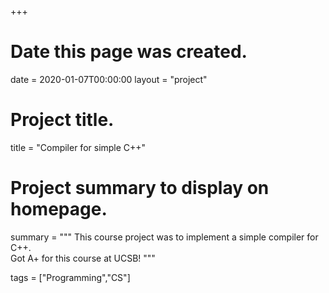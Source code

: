 +++
# Date this page was created.
date = 2020-01-07T00:00:00
layout = "project"

# Project title.
title = "Compiler for simple C++"

# Project summary to display on homepage.
summary = """
 This course project was to implement a simple compiler for C++. <br>
 Got A+ for this course at UCSB!
 """

tags = ["Programming","CS"]

<!---
# Optional external URL for project (replaces project detail page).
external_link = ""
+++

In UCSB, I took the course CS160 and finished the projects. It contained 6 projects. The first two of 
them are individual missions. Project 3-6 are an intact task. <br><br>
In project 2, I implemented an independent scanner and LL(1) parser without any tools. But we
were provided with the main structure of the code. We just needed to fill in the important parts. <br><br>
For the following projects, I used lex and yacc (these are fornt-end generators) to build LR parsers.
Project 4 was relatively easy. We built an abstract syntax tree (AST) and got familiar with the AST classes
of the project and Yacc's actions. This step could make the semantic analysis and code generation
easier.  <br><br>
Project 5 was to analyze semantic properties of C++ programs and perform type checking. There are many
checks which I needed to do: more than one main function, main() has no arguments, duplicate procedures,
duplicate variables, undefined procedures and so on. <br><br>
To finish the whole project, the last step was to generate X86 code from the C++ programs in
project 6. <br><br>
There is no doubt that the projects for CS160 are really well designed. I have really learnt a lot from all
of them! If you are interested in them, click
[here](https://sites.cs.ucsb.edu/~chris/teaching/cs160/index.html) (Actually my instructor was Assistant
Professor Yufei Ding, however her url for this course is not working these days. Luckily, I found the 
requirements for the course projects from Professor Kruegel which are similar to what I have worked
on).
Meanwhile, you could find my solutions for the homework
[here](https://github.com/pengzhi1998/Compiler-for-simple-cpp-of-UCSB-CS160). I didn't got full score for
P2. <br>
--->
